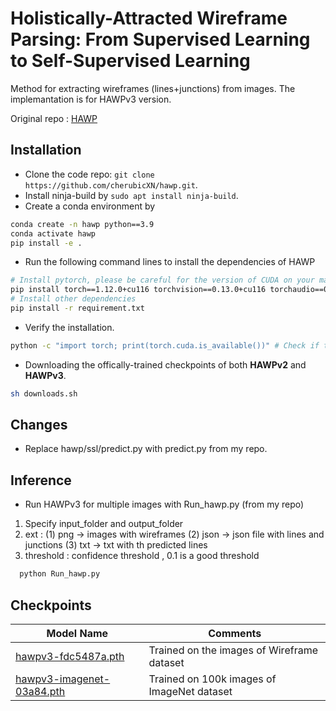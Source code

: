# Holistically-Attracted Wireframe Parsing: From Supervised Learning to Self-Supervised Learning

Method for extracting wireframes (lines+junctions) from images. The implemantation is for HAWPv3 version.

Original repo : [HAWP](https://github.com/cherubicXN/hawp)

## Installation 

- Clone the code repo: ``git clone https://github.com/cherubicXN/hawp.git``.
- Install ninja-build by ``sudo apt install ninja-build``.
- Create a conda environment by
```bash
conda create -n hawp python==3.9
conda activate hawp
pip install -e .
```
- Run the following command lines to install the dependencies of HAWP
```bash
# Install pytorch, please be careful for the version of CUDA on your machine
pip install torch==1.12.0+cu116 torchvision==0.13.0+cu116 torchaudio==0.12.0 --extra-index-url https://download.pytorch.org/whl/cu116 
# Install other dependencies
pip install -r requirement.txt
```
- Verify the installation.
```bash
python -c "import torch; print(torch.cuda.is_available())" # Check if the installed pytorch supports CUDA.
```
- Downloading the offically-trained checkpoints of both **HAWPv2** and **HAWPv3**.
```bash
sh downloads.sh
```

## Changes
- Replace hawp/ssl/predict.py with predict.py from my repo.
   
## Inference
- Run HAWPv3 for multiple images with Run_hawp.py (from my repo)
1) Specify input_folder and output_folder
2) ext : (1) png -> images with wireframes (2) json -> json file with lines and junctions (3) txt -> txt with th predicted lines
3) threshold : confidence threshold , 0.1 is a good threshold
```bash
  python Run_hawp.py
  ```
## Checkpoints
|Model Name|Comments|
|---|---|
|[hawpv3-fdc5487a.pth](https://github.com/cherubicXN/hawp-torchhub/releases/download/HAWPv3/hawpv3-fdc5487a.pth)| Trained on the images of Wireframe dataset |
|[hawpv3-imagenet-03a84.pth](https://github.com/cherubicXN/hawp-torchhub/releases/download/HAWPv3/hawpv3-imagenet-03a84.pth)| Trained on 100k images of ImageNet dataset|
